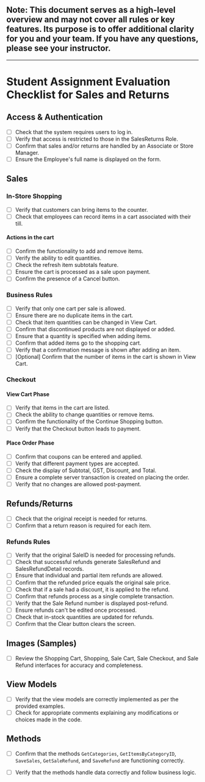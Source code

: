 ## Note: This document serves as a high-level overview and may not cover all rules or key features. Its purpose is to offer additional clarity for you and your team.  If you have any questions, please see your instructor.
---

# Student Assignment Evaluation Checklist for Sales and Returns

## Access & Authentication
- [ ] Check that the system requires users to log in.
- [ ] Verify that access is restricted to those in the SalesReturns Role.
- [ ] Confirm that sales and/or returns are handled by an Associate or Store Manager.
- [ ] Ensure the Employee's full name is displayed on the form.

## Sales
### In-Store Shopping
- [ ] Verify that customers can bring items to the counter.
- [ ] Check that employees can record items in a cart associated with their till.
#### Actions in the cart
- [ ] Confirm the functionality to add and remove items.
- [ ] Verify the ability to edit quantities.
- [ ] Check the refresh item subtotals feature.
- [ ] Ensure the cart is processed as a sale upon payment.
- [ ] Confirm the presence of a Cancel button.

### Business Rules
- [ ] Verify that only one cart per sale is allowed.
- [ ] Ensure there are no duplicate items in the cart.
- [ ] Check that item quantities can be changed in View Cart.
- [ ] Confirm that discontinued products are not displayed or added.
- [ ] Ensure that a quantity is specified when adding items.
- [ ] Confirm that added items go to the shopping cart.
- [ ] Verify that a confirmation message is shown after adding an item.
- [ ] [Optional] Confirm that the number of items in the cart is shown in View Cart.

### Checkout
#### View Cart Phase
- [ ] Verify that items in the cart are listed.
- [ ] Check the ability to change quantities or remove items.
- [ ] Confirm the functionality of the Continue Shopping button.
- [ ] Verify that the Checkout button leads to payment.
#### Place Order Phase
- [ ] Confirm that coupons can be entered and applied.
- [ ] Verify that different payment types are accepted.
- [ ] Check the display of Subtotal, GST, Discount, and Total.
- [ ] Ensure a complete server transaction is created on placing the order.
- [ ] Verify that no changes are allowed post-payment.

## Refunds/Returns
- [ ] Check that the original receipt is needed for returns.
- [ ] Confirm that a return reason is required for each item.
### Refunds Rules
- [ ] Verify that the original SaleID is needed for processing refunds.
- [ ] Check that successful refunds generate SalesRefund and SalesRefundDetail records.
- [ ] Ensure that individual and partial item refunds are allowed.
- [ ] Confirm that the refunded price equals the original sale price.
- [ ] Check that if a sale had a discount, it is applied to the refund.
- [ ] Confirm that refunds process as a single complete transaction.
- [ ] Verify that the Sale Refund number is displayed post-refund.
- [ ] Ensure refunds can't be edited once processed.
- [ ] Check that in-stock quantities are updated for refunds.
- [ ] Confirm that the Clear button clears the screen.

## Images (Samples)
- [ ] Review the Shopping Cart, Shopping, Sale Cart, Sale Checkout, and Sale Refund interfaces for accuracy and completeness.

## View Models
- [ ] Verify that the view models are correctly implemented as per the provided examples.
- [ ] Check for appropriate comments explaining any modifications or choices made in the code.

## Methods
- [ ] Confirm that the methods `GetCategories`, `GetItemsByCategoryID`, `SaveSales`, `GetSaleRefund`, and `SaveRefund` are functioning correctly.
- [ ] Verify that the methods handle data correctly and follow business logic.

